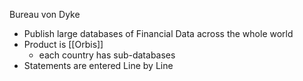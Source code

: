 Bureau von Dyke

- Publish large databases of Financial Data across the whole world
- Product is [[Orbis]]
	- each country has sub-databases
- Statements are entered Line by Line
